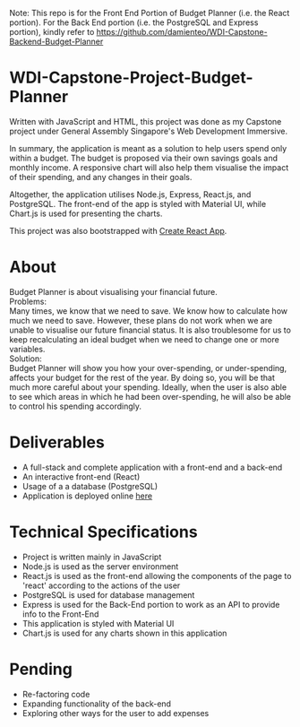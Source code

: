 Note: This repo is for the Front End Portion of Budget Planner (i.e. the React portion). For the Back End portion (i.e. the PostgreSQL and Express portion), kindly refer to https://github.com/damienteo/WDI-Capstone-Backend-Budget-Planner

# WDI-Capstone-Project-Budget-Planner

Written with JavaScript and HTML, this project was done as my Capstone project under General Assembly Singapore's Web Development Immersive. <br />  

In summary, the application is meant as a solution to help users spend only within a budget. The budget is proposed via their own savings goals and monthly income. A responsive chart will also help them visualise the impact of their spending, and any changes in their goals. <br />

Altogether, the application utilises Node.js, Express, React.js, and PostgreSQL. The front-end of the app is styled with Material UI, while Chart.js is used for presenting the charts. <br />

This project was also bootstrapped with [Create React App](https://github.com/facebook/create-react-app).

<!-- npm i express pg express-react-views method-override cookie-parser js-sha256 chart.js react-chartjs-2 shortid @material-ui/core @material-ui/icons webpack react-router-dom prop-types @material-ui/icons chartjs-plugin-datalabels react-material-ui-form-validator react-cookie universal-cookie
npm i @babel/core babel-loader @babel/preset-env @babel/preset-react --save-dev -->

# About
Budget Planner is about visualising your financial future.<br />
Problems:<br />
Many times, we know that we need to save. 
We know how to calculate how much we need to save. 
However, these plans do not work when we are unable to visualise our future financial status. 
It is also troublesome for us to keep recalculating an ideal budget when we need to change one or more variables.<br />
Solution:<br />
Budget Planner will show you how your over-spending, or under-spending, affects your budget for the rest of the year. 
By doing so, you will be that much more careful about your spending. 
Ideally, when the user is also able to see which areas in which he had been over-spending, he will also be able to control his spending accordingly.<br />

# Deliverables
- A full-stack and complete application with a front-end and a back-end
- An interactive front-end (React)
- Usage of a a database (PostgreSQL)
- Application is deployed online [here](https://my-budget-planner.herokuapp.com/)

# Technical Specifications
- Project is written mainly in JavaScript
- Node.js is used as the server environment
- React.js is used as the front-end allowing the components of the page to 'react' according to the actions of the user
- PostgreSQL is used for database management 
- Express is used for the Back-End portion to work as an API to provide info to the Front-End
- This application is styled with Material UI
- Chart.js is used for any charts shown in this application

# Pending
- Re-factoring code
- Expanding functionality of the back-end
- Exploring other ways for the user to add expenses
